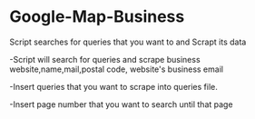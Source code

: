 # Google-Map-Business
Script searches for queries that you want to and Scrapt its data


-Script will search for queries and scrape business website,name,mail,postal code, website's business email

-Insert queries that you want to scrape into queries file.

-Insert page number that you want to search until that page
